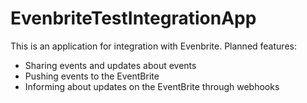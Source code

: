 # EvenbriteTestIntegrationApp
This is an application for integration with Evenbrite.
Planned features:
- Sharing events and updates about events
- Pushing events to the EventBrite
- Informing about updates on the EventBrite through webhooks
